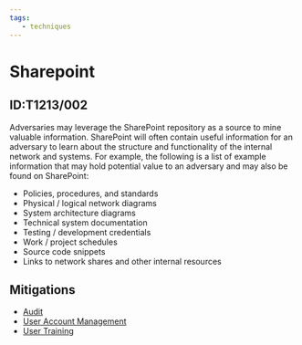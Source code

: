 ```yaml
---
tags:
   - techniques
---
```

# Sharepoint
## ID:T1213/002
Adversaries may leverage the SharePoint repository as a source to mine valuable information. SharePoint will often contain useful information for an adversary to learn about the structure and functionality of the internal network and systems. For example, the following is a list of example information that may hold potential value to an adversary and may also be found on SharePoint:

* Policies, procedures, and standards
* Physical / logical network diagrams
* System architecture diagrams
* Technical system documentation
* Testing / development credentials
* Work / project schedules
* Source code snippets
* Links to network shares and other internal resources

## Mitigations
* [Audit](mitigations/M1047)
* [User Account Management](mitigations/M1018)
* [User Training](mitigations/M1017)

